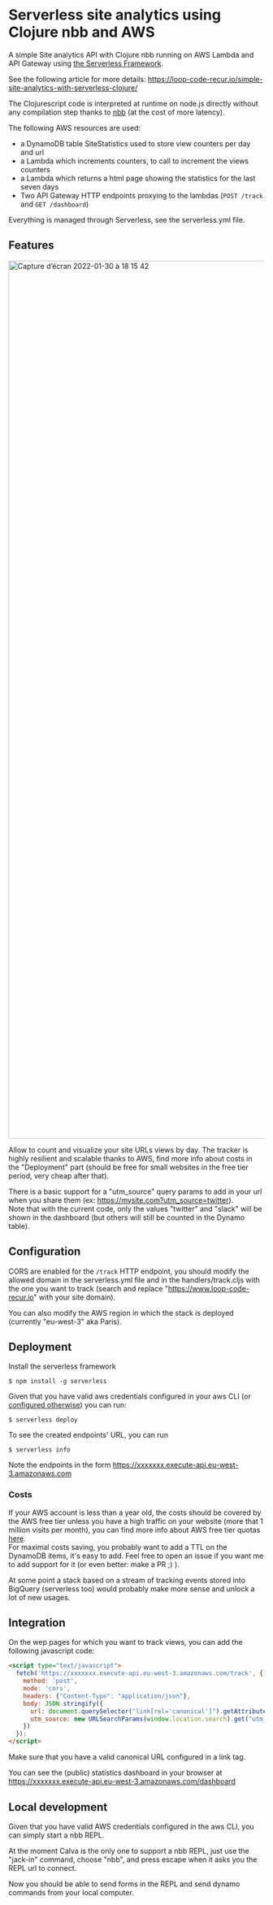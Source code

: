 # Serverless site analytics using Clojure nbb and AWS

A simple Site analytics API with Clojure nbb running on AWS Lambda and API Gateway using [the Serverless Framework](https://www.serverless.com/framework/docs).

See the following article for more details: https://loop-code-recur.io/simple-site-analytics-with-serverless-clojure/

The Clojurescript code is interpreted at runtime on node.js directly without any compilation step thanks to [nbb](https://github.com/babashka/nbb) (at the cost of more latency).

The following AWS resources are used:
- a DynamoDB table SiteStatistics used to store view counters per day and url
- a Lambda which increments counters, to call to increment the views counters
- a Lambda which returns a html page showing the statistics for the last seven days
- Two API Gateway HTTP endpoints proxying to the lambdas (`POST /track` and `GET /dashboard`)

Everything is managed through Serverless, see the serverless.yml file.

## Features

<img width="1728" alt="Capture d’écran 2022-01-30 à 18 15 42" src="https://user-images.githubusercontent.com/1446201/151723509-4b42d855-72bb-4fb3-b771-16c90be3edb4.png">

Allow to count and visualize your site URLs views by day. The tracker is highly resilient and scalable thanks to AWS, find more info about costs in the "Deployment" part (should be free for small websites in the free tier period, very cheap after that).

There is a basic support for a "utm_source" query params to add in your url when you share them (ex: https://mysite.com?utm_source=twitter).    
Note that with the current code, only the values "twitter" and "slack" will be shown in the dashboard (but others will still be counted in the Dynamo table).

## Configuration

CORS are enabled for the `/track` HTTP endpoint, you should modify the allowed domain in the serverless.yml file and in the handlers/track.cljs with the one you want to track (search and replace "https://www.loop-code-recur.io" with your site domain).

You can also modify the AWS region in which the stack is deployed (currently "eu-west-3" aka Paris).

## Deployment

Install the serverless framework 
```
$ npm install -g serverless
```

Given that you have valid aws credentials configured in your aws CLI (or [configured otherwise](https://www.serverless.com/framework/docs/providers/aws/cli-reference/config-credentials)) you can run:
```
$ serverless deploy
```
To see the created endpoints' URL, you can run
```
$ serverless info
```
Note the endpoints in the form https://xxxxxxx.execute-api.eu-west-3.amazonaws.com

### Costs

If your AWS account is less than a year old, the costs should be covered by the AWS free tier unless you have a high traffic on your website (more that 1 million visits per month), you can find more info about AWS free tier quotas [here](https://aws.amazon.com/fr/free/?all-free-tier.sort-by=item.additionalFields.SortRank&all-free-tier.sort-order=asc&awsf.Free%20Tier%20Types=*all&awsf.Free%20Tier%20Categories=*all).    
For maximal costs saving, you probably want to add a TTL on the DynamoDB items, it's easy to add. Feel free to open an issue if you want me to add support for it (or even better: make a PR ;) ).

At some point a stack based on a stream of tracking events stored into BigQuery (serverless too) would probably make more sense and unlock a lot of new usages.

## Integration

On the wep pages for which you want to track views, you can add the following javascript code:
```html
<script type="text/javascript">
  fetch('https://xxxxxxx.execute-api.eu-west-3.amazonaws.com/track', {
    method: 'post', 
    mode: 'cors', 
    headers: {"Content-Type": "application/json"}, 
    body: JSON.stringify({
      url: document.querySelector("link[rel='canonical']").getAttribute("href"),
      utm_source: new URLSearchParams(window.location.search).get("utm_source")
    })
  });
</script>
```
Make sure that you have a valid canonical URL configured in a link tag.

You can see the (public) statistics dashboard in your browser at https://xxxxxxx.execute-api.eu-west-3.amazonaws.com/dashboard

## Local development

Given that you have valid AWS credentials configured in the aws CLI, you can simply start a nbb REPL.

At the moment Calva is the only one to support a nbb REPL, just use the "jack-in" command, choose "nbb", and press escape when it asks you the REPL url to connect.

Now you should be able to send forms in the REPL and send dynamo commands from your local computer.
